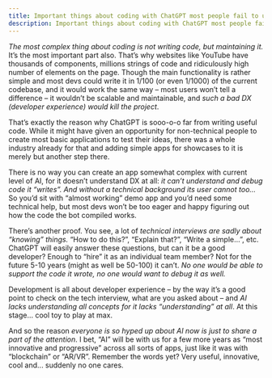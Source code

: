 ```yaml
---
title: Important things about coding with ChatGPT most people fail to understand.
description: Important things about coding with ChatGPT most people fail to understand.
---
```


_The most complex thing about coding is not writing code, but maintaining it._ It’s the most important part also. That’s why websites like YouTube have thousands of components, millions strings of code and ridiculously high number of elements on the page. Though the main functionality is rather simple and most devs could write it in 1/100 (or even 1/1000) of the current codebase, and it would work the same way – most users won’t tell a difference – it wouldn’t be scalable and maintainable, and _such a bad DX (developer experience) would kill the project_.

That’s exactly the reason why ChatGPT is sooo-o-o far from writing useful code. While it might have given an opportunity for non-technical people to create most basic applications to test their ideas, there was a whole industry already for that and adding simple apps for showcases to it is merely but another step there.

There is no way you can create an app somewhat complex with current level of AI, for it doesn’t understand DX at all: _it can’t understand and debug code it “writes”. And without a technical background its user cannot too…_ So you’d sit with “almost working” demo app and you’d need some technical help, but most devs won’t be too eager and happy figuring out how the code the bot compiled works.

There’s another proof. You see, a lot of _technical interviews are sadly about “knowing” things._ “How to do this?”, “Explain that?”, “Write a simple...”, etc. ChatGPT will easily answer these questions, but can it be a good developer? Enough to “hire” it as an individual team member? Not for the future 5-10 years (might as well be 50-100) it can’t. _No one would be able to support the code it wrote, no one would want to debug it as well._

Development is all about developer experience – by the way it’s a good point to check on the tech interview, what are you asked about – and _AI lacks understanding all concepts for it lacks “understanding” at all_. At this stage... cool toy to play at max.

And so the reason _everyone is so hyped up about AI now is just to share a part of the attention_. I bet, “AI” will be with us for a few more years as “most innovative and progressive” across all sorts of apps, just like it was with “blockchain” or “AR/VR”. Remember the words yet? Very useful, innovative, cool and... suddenly no one cares.